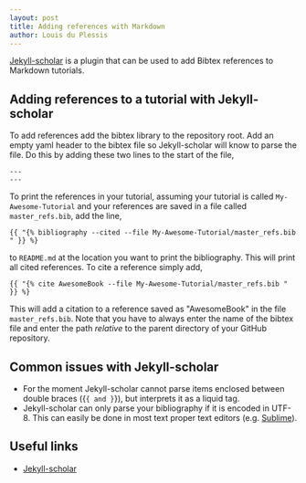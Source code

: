 ```yaml
---
layout: post
title: Adding references with Markdown
author: Louis du Plessis
---
```


[Jekyll-scholar](https://github.com/inukshuk/jekyll-scholar) is a plugin that can be used to add Bibtex references to Markdown tutorials. 

## Adding references to a tutorial with Jekyll-scholar

To add references add the bibtex library to the repository root. Add an empty yaml header to the bibtex file so Jekyll-scholar will know to parse the file. Do this by adding these two lines to the start of the file, 

```
---
---

```

To print the references in your tutorial, assuming your tutorial is called `My-Awesome-Tutorial` and your references are saved in a file called `master_refs.bib`, add the line, 

```
{{ "{% bibliography --cited --file My-Awesome-Tutorial/master_refs.bib " }} %}
```

to `README.md` at the location you want to print the bibliography. This will print all cited references. To cite a reference simply add,

```
{{ "{% cite AwesomeBook --file My-Awesome-Tutorial/master_refs.bib " }} %}
```

This will add a citation to a reference saved as "AwesomeBook" in the file `master_refs.bib`. Note that you have to always enter the name of the bibtex file and enter the path *relative* to the parent directory of your GitHub repository.




## Common issues with Jekyll-scholar
- For the moment Jekyll-scholar cannot parse items enclosed between double braces ({`{ and }`}), but interprets it as a liquid tag. 
- Jekyll-scholar can only parse your bibliography if it is encoded in UTF-8. This can easily be done in most text proper text editors (e.g. [Sublime](http://sublimetext.com/)).



## Useful links
- [Jekyll-scholar](https://github.com/inukshuk/jekyll-scholar)